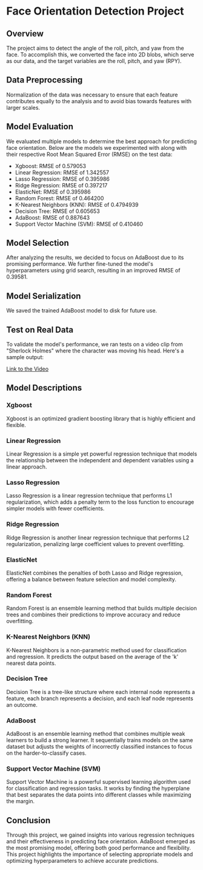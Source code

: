 # Face Orientation Detection Project

## Overview

The project aims to detect the angle of the roll, pitch, and yaw from the face. To accomplish this, we converted the face into 2D blobs, which serve as our data, and the target variables are the roll, pitch, and yaw (RPY).

## Data Preprocessing

Normalization of the data was necessary to ensure that each feature contributes equally to the analysis and to avoid bias towards features with larger scales.

## Model Evaluation

We evaluated multiple models to determine the best approach for predicting face orientation. Below are the models we experimented with along with their respective Root Mean Squared Error (RMSE) on the test data:

- Xgboost: RMSE of 0.579053
- Linear Regression: RMSE of 1.342557
- Lasso Regression: RMSE of 0.395986
- Ridge Regression: RMSE of 0.397217
- ElasticNet: RMSE of 0.395986
- Random Forest: RMSE of 0.464200
- K-Nearest Neighbors (KNN): RMSE of 0.4794939
- Decision Tree: RMSE of 0.605653
- AdaBoost: RMSE of 0.887643
- Support Vector Machine (SVM): RMSE of 0.410460

## Model Selection

After analyzing the results, we decided to focus on AdaBoost due to its promising performance. We further fine-tuned the model's hyperparameters using grid search, resulting in an improved RMSE of 0.39581.

## Model Serialization

We saved the trained AdaBoost model to disk for future use.

## Test on Real Data

To validate the model's performance, we ran tests on a video clip from "Sherlock Holmes" where the character was moving his head. Here's a sample output:

[Link to the Video](https://drive.google.com/file/d/1-Xo5hhtfwLkN5pExR--quQFiuIWhki6J/view?usp=sharing)

## Model Descriptions

### Xgboost
Xgboost is an optimized gradient boosting library that is highly efficient and flexible.

### Linear Regression
Linear Regression is a simple yet powerful regression technique that models the relationship between the independent and dependent variables using a linear approach.

### Lasso Regression
Lasso Regression is a linear regression technique that performs L1 regularization, which adds a penalty term to the loss function to encourage simpler models with fewer coefficients.

### Ridge Regression
Ridge Regression is another linear regression technique that performs L2 regularization, penalizing large coefficient values to prevent overfitting.

### ElasticNet
ElasticNet combines the penalties of both Lasso and Ridge regression, offering a balance between feature selection and model complexity.

### Random Forest
Random Forest is an ensemble learning method that builds multiple decision trees and combines their predictions to improve accuracy and reduce overfitting.

### K-Nearest Neighbors (KNN)
K-Nearest Neighbors is a non-parametric method used for classification and regression. It predicts the output based on the average of the 'k' nearest data points.

### Decision Tree
Decision Tree is a tree-like structure where each internal node represents a feature, each branch represents a decision, and each leaf node represents an outcome.

### AdaBoost
AdaBoost is an ensemble learning method that combines multiple weak learners to build a strong learner. It sequentially trains models on the same dataset but adjusts the weights of incorrectly classified instances to focus on the harder-to-classify cases.

### Support Vector Machine (SVM)
Support Vector Machine is a powerful supervised learning algorithm used for classification and regression tasks. It works by finding the hyperplane that best separates the data points into different classes while maximizing the margin.

## Conclusion

Through this project, we gained insights into various regression techniques and their effectiveness in predicting face orientation. AdaBoost emerged as the most promising model, offering both good performance and flexibility. This project highlights the importance of selecting appropriate models and optimizing hyperparameters to achieve accurate predictions.
